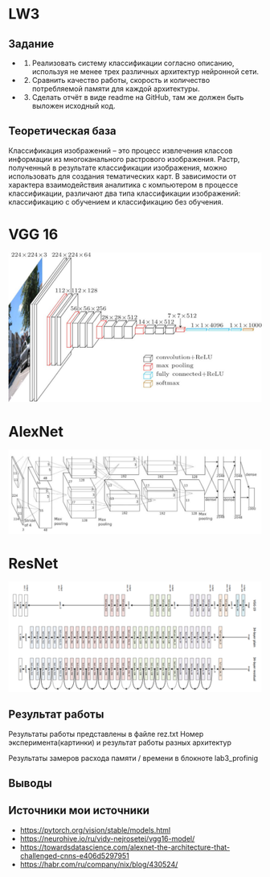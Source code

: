 # LW3

## Задание
- 1. Реализовать систему классификации согласно описанию, используя не 
менее трех различных архитектур нейронной сети.
- 2. Сравнить качество работы, скорость и количество потребляемой памяти 
для каждой архитектуры.
- 3. Сделать отчёт в виде readme на GitHub, там же должен быть выложен 
исходный код.

## Теоретическая база
Классификация изображений – это процесс извлечения классов информации из многоканального растрового изображения.
Растр, полученный в результате классификации изображения, можно использовать для создания тематических карт.
В зависимости от характера взаимодействия аналитика с компьютером в процессе классификации, различают два 
типа классификации изображений: классификацию с обучением и классификацию без обучения.

# VGG 16
![img.png](img.png)
# AlexNet
![img_1.png](img_1.png)
# ResNet
![img_2.png](img_2.png)

## Результат работы
Результаты работы представлены в файле rez.txt
Номер эксперимента(картинки) и результат работы разных архитектур 

Результаты замеров расхода памяти / времени в блокноте lab3_profinig

## Выводы

## Источники мои источники
- https://pytorch.org/vision/stable/models.html
- https://neurohive.io/ru/vidy-nejrosetej/vgg16-model/
- https://towardsdatascience.com/alexnet-the-architecture-that-challenged-cnns-e406d5297951
- https://habr.com/ru/company/nix/blog/430524/